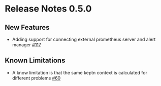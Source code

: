 # Release Notes 0.5.0

## New Features
- Adding support for connecting external prometheus server and alert manager [#117](https://github.com/keptn-contrib/prometheus-service/pull/117)

## Known Limitations
- A know limitation is that the same keptn context is calculated for different problems [#60](https://github.com/keptn-contrib/prometheus-service/issues/60)
